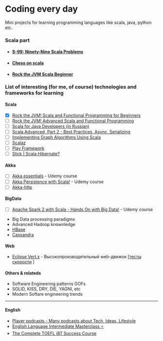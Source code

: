 # Coding every day

Mini projects for learning programming languages like scala, java, python etc.

### Scala part

- #### [S-99: Ninety-Nine Scala Problems](scala-learn/)
- #### [Chess on scala](scala-chess/)
- #### [Rock the JVM Scala Beginner](rock-the-jvm-scala-beginner/)

### List of interesting (for me, of course) technologies and frameworks for learning

#### Scala
- [X] [Rock the JVM! Scala and Functional Programming for Beginners](https://www.udemy.com/rock-the-jvm-scala-for-beginners)
- [ ] [Rock the JVM! Advanced Scala and Functional Programming](https://www.udemy.com/advanced-scala/)
- [ ] [Scala for Java Developers (in Russian)](https://www.udemy.com/scala-for-java-developers-ru)
- [ ] [Scala Advanced, Part 2 - Best Practices, Async, Serializing](https://www.udemy.com/scala-advanced-part-2/)
- [ ] [Implementing Graph Algorithms Using Scala](https://www.udemy.com/implementing-graph-algorithms-using-scala/)
- [ ] [Scalaz](http://eed3si9n.com/learning-scalaz/)
- [ ] [Play Framework](https://www.playframework.com/)
- [ ] [Slick | Scala Hibernate?](http://slick.lightbend.com/)

#### Akka
- [ ] [Akka essentials](https://www.udemy.com/akka-essentials/) - Udemy course
- [ ] [Akka Persistence with Scala!](https://www.udemy.com/akka-persistence/?couponCode=ROCKTHEJVM) - Udemy course
- [ ] [Akka-http](https://doc.akka.io/docs/akka-http/current/introduction.html)

#### BigData
- [ ] [Apache Spark 2 with Scala - Hands On with Big Data!](https://www.udemy.com/apache-spark-with-scala-hands-on-with-big-data/learn/v4/overview) - Udemy course
- Big Data processing paradigms
- Advanced Hadoop knownledge 
- [HBase](https://hbase.apache.org/)
- [Cassandra](http://cassandra.apache.org/)

#### Web
- [Eclipse Vert.x](https://vertx.io/) - Высокопроизводительный web-движок  [[тесты скорости](https://www.techempower.com/benchmarks/#section=data-r17&hw=ph&test=query) ]

#### Others & relateds
- Software Engineering patterns GOFs
- SOLID, KISS, DRY, DIE, YAGNI, etc
- Modern Softare engineering trends

***
#### English
- [Player podcasts - Many podcasts about Tech, Ideas, Lifestyle](https://player.fm/)
- [English Language Intermediate Masterclass ⭐](https://www.udemy.com/english-language-intermediate/learn/v4/overview)
- [The Complete TOEFL iBT Success Course](https://www.udemy.com/the-complete-toefl-ibt-success-course/)
